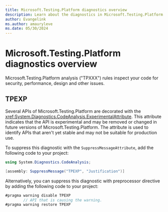 ```yaml
---
title: Microsoft.Testing.Platform diagnostics overview
description: Learn about the diagnostics in Microsoft.Testing.Platform.
author: Evangelink
ms.author: amauryleve
ms.date: 05/30/2024
---
```


# Microsoft.Testing.Platform diagnostics overview

Microsoft.Testing.Platform analysis ("TPXXX") rules inspect your code for security, performance, design and other issues.

## TPEXP

Several APIs of Microsoft.Testing.Platform are decorated with the <xref:System.Diagnostics.CodeAnalysis.ExperimentalAttribute>. This attribute indicates that the API is experimental and may be removed or changed in future versions of Microsoft.Testing.Platform. The attribute is used to identify APIs that aren't yet stable and may not be suitable for production use.

To suppress this diagnostic with the `SuppressMessageAttribute`, add the following code to your project:

```csharp
using System.Diagnostics.CodeAnalysis;

[assembly: SuppressMessage("TPEXP", "Justification")]
```

Alternatively, you can suppress this diagnostic with preprocessor directive by adding the following code to your project:

```csharp
#pragma warning disable TPEXP
        // API that is causing the warning.
#pragma warning restore TPEXP
```
